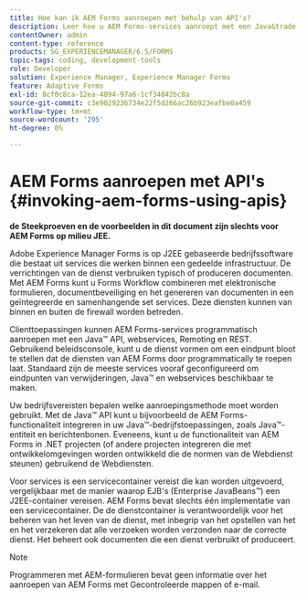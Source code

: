 ```yaml
---
title: Hoe kan ik AEM Forms aanroepen met behulp van API's?
description: Leer hoe u AEM Forms-services aanroept met een Java&trade; API, webservices, Remoting en REST.
contentOwner: admin
content-type: reference
products: SG_EXPERIENCEMANAGER/6.5/FORMS
topic-tags: coding, development-tools
role: Developer
solution: Experience Manager, Experience Manager Forms
feature: Adaptive Forms
exl-id: 8cf0c8ca-12ea-4094-97a6-1cf34042bc8a
source-git-commit: c3e9029236734e22f5d266ac26b923eafbe0a459
workflow-type: tm+mt
source-wordcount: '295'
ht-degree: 0%

---
```


# AEM Forms aanroepen met API&#39;s {#invoking-aem-forms-using-apis}

**de Steekproeven en de voorbeelden in dit document zijn slechts voor AEM Forms op milieu JEE.**

Adobe Experience Manager Forms is op J2EE gebaseerde bedrijfssoftware die bestaat uit services die werken binnen een gedeelde infrastructuur. De verrichtingen van de dienst verbruiken typisch of produceren documenten. Met AEM Forms kunt u Forms Workflow combineren met elektronische formulieren, documentbeveiliging en het genereren van documenten in een geïntegreerde en samenhangende set services. Deze diensten kunnen van binnen en buiten de firewall worden betreden.

Clienttoepassingen kunnen AEM Forms-services programmatisch aanroepen met een Java™ API, webservices, Remoting en REST. Gebruikend beleidsconsole, kunt u de dienst vormen om een eindpunt bloot te stellen dat de diensten van AEM Forms door programmatically te roepen laat. Standaard zijn de meeste services vooraf geconfigureerd om eindpunten van verwijderingen, Java™ en webservices beschikbaar te maken.

Uw bedrijfsvereisten bepalen welke aanroepingsmethode moet worden gebruikt. Met de Java™ API kunt u bijvoorbeeld de AEM Forms-functionaliteit integreren in uw Java™-bedrijfstoepassingen, zoals Java™-entiteit en berichtenbonen. Eveneens, kunt u de functionaliteit van AEM Forms in .NET projecten (of andere projecten integreren die met ontwikkelomgevingen worden ontwikkeld die de normen van de Webdienst steunen) gebruikend de Webdiensten.

Voor services is een servicecontainer vereist die kan worden uitgevoerd, vergelijkbaar met de manier waarop EJB&#39;s (Enterprise JavaBeans™) een J2EE-container vereisen. AEM Forms bevat slechts één implementatie van een servicecontainer. De de dienstcontainer is verantwoordelijk voor het beheren van het leven van de dienst, met inbegrip van het opstellen van het en het verzekeren dat alle verzoeken worden verzonden naar de correcte dienst. Het beheert ook documenten die een dienst verbruikt of produceert.

>[!NOTE]
>
>Programmeren met AEM-formulieren bevat geen informatie over het aanroepen van AEM Forms met Gecontroleerde mappen of e-mail.
